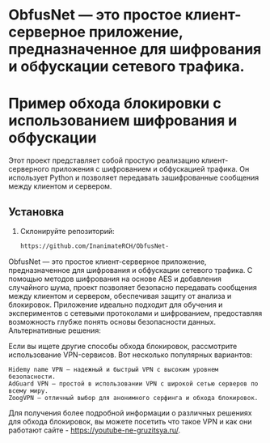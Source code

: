 # ObfusNet — это простое клиент-серверное приложение, предназначенное для шифрования и обфускации сетевого трафика. 

# Пример обхода блокировки с использованием шифрования и обфускации
Этот проект представляет собой простую реализацию клиент-серверного приложения с шифрованием и обфускацией трафика. Он использует Python и позволяет передавать зашифрованные сообщения между клиентом и сервером.
## Установка
1. Склонируйте репозиторий:
   ```bash
   https://github.com/InanimateRCH/ObfusNet-

ObfusNet — это простое клиент-серверное приложение, предназначенное для шифрования и обфускации сетевого трафика. С помощью методов шифрования на основе AES и добавления случайного шума, проект позволяет безопасно передавать сообщения между клиентом и сервером, обеспечивая защиту от анализа и блокировок. Приложение идеально подходит для обучения и экспериментов с сетевыми протоколами и шифрованием, предоставляя возможность глубже понять основы безопасности данных.
Альтернативные решения:

Если вы ищете другие способы обхода блокировок, рассмотрите использование VPN-сервисов. Вот несколько популярных вариантов:

    Hidemy name VPN — надежный и быстрый VPN с высоким уровнем безопасности.
    AdGuard VPN — простой в использовании VPN с широкой сетью серверов по всему миру.
    ZoogVPN — отличный выбор для анонимного серфинга и обхода блокировок.

Для получения более подробной информации о различных решениях для обхода блокировок, вы можете посетить что такое VPN и как они работают сайте - https://youtube-ne-gruzitsya.ru/.
